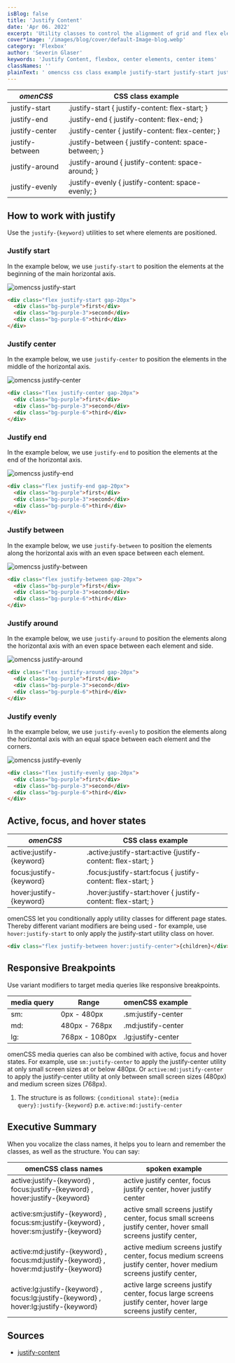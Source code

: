 ```yaml
---
isBlog: false
title: 'Justify Content'
date: 'Apr 06. 2022'
excerpt: 'Utility classes to control the alignment of grid and flex elements along the horizontal axis.'
cover*image: '/images/blog/cover/default-Image-blog.webp'
category: 'Flexbox'
author: 'Severin Glaser'
keywords: 'Justify Content, flexbox, center elements, center items'
classNames: ''
plainText: ' omencss css class example justify-start justify-start justify-content: flex-start; justify-end justify-end justify-content: flex-end; justify-center justify-center justify-content: flex-center; justify-between justify-between justify-content: space-between; justify-around justify-around justify-content: space-around; justify-evenly justify-evenly justify-content: space-evenly; how to work with justify use the `justify keyword ` utilities to set where elements are positioned justify start in the example below we use `justify-start` to position the elements at the beginning of the main horizontal axis ! omencss justify-start images docs flex justify-content-start webp?style=centerme  justify center in the example below we use `justify-center` to position the elements in the middle of the horizontal axis ! omencss justify-center images docs flex justify-content-center webp?style=centerme  justify end in the example below we use `justify-end` to position the elements at the end of the horizontal axis ! omencss justify-end images docs flex justify-content-end webp?style=centerme  justify between in the example below we use `justify-between` to position the elements along the horizontal axis with an even space between each element ! omencss justify-between images docs flex justify-between webp?style=centerme  justify around in the example below we use `justify-around` to position the elements along the horizontal axis with an even space between each element and side ! omencss justify-around images docs flex justify-around webp?style=centerme  justify evenly in the example below we use `justify-evenly` to position the elements along the horizontal axis with an equal space between each element and the corners ! omencss justify-evenly images docs flex justify-evenly webp?style=centerme  active focus and hover states omencss css class example active:justify keyword active :justify-start:active justify-content: flex-start; focus:justify keyword focus :justify-start:focus justify-content: flex-start; hover:justify keyword hover :justify-start:hover justify-content: flex-start; omencss let you conditionally apply utility classes for different page states thereby different variant modifiers are being used for example use `hover:justify-start` to only apply the justify-start utility class on hover  responsive breakpoints use variant modifiers to target media queries like responsive breakpoints media query range omencss example sm: 0px 480px sm:justify-center md: 480px 768px md:justify-center lg: 768px 1080px lg:justify-center omencss media queries can also be combined with active focus and hover states for example use `sm:justify-center` to apply the justify-center utility at only small screen sizes at or below 480px or `active:md:justify-center` to apply the justify-center utility at only between small screen sizes 480px and medium screen sizes 768px 1 the structure is as follows: ` conditional state : media query :justify keyword ` p e `active:md:justify-center` executive summary when you vocalize the class names it helps you to learn and remember the classes as well as the structure you can say: omencss class names spoken example active:justify keyword focus:justify keyword hover:justify keyword active justify center focus justify center hover justify center active:sm:justify keyword focus:sm:justify keyword hover:sm:justify keyword active small screens justify center focus small screens justify center hover small screens justify center active:md:justify keyword focus:md:justify keyword hover:md:justify keyword active medium screens justify center focus medium screens justify center hover medium screens justify center active:lg:justify keyword focus:lg:justify keyword hover:lg:justify keyword active large screens justify center focus large screens justify center hover large screens justify center sources justify-content https: developer mozilla org en-us docs web css justify-content '
---
```


| _omenCSS_       | CSS class example                                    |
| --------------- | ---------------------------------------------------- |
| justify-start   | .justify-start { justify-content: flex-start; }      |
| justify-end     | .justify-end { justify-content: flex-end; }          |
| justify-center  | .justify-center { justify-content: flex-center; }    |
| justify-between | .justify-between { justify-content: space-between; } |
| justify-around  | .justify-around { justify-content: space-around; }   |
| justify-evenly  | .justify-evenly { justify-content: space-evenly; }   |

## How to work with justify

Use the `justify-{keyword}` utilities to set where elements are positioned.

### Justify start

In the example below, we use `justify-start` to position the elements at the beginning of the main horizontal axis.

![omencss justify-start](/images/docs/flex/justify-content-start.webp?style=centerme)

```html
<div class="flex justify-start gap-20px">
  <div class="bg-purple">first</div>
  <div class="bg-purple-3">second</div>
  <div class="bg-purple-6">third</div>
</div>
```

### Justify center

In the example below, we use `justify-center` to position the elements in the middle of the horizontal axis.

![omencss justify-center](/images/docs/flex/justify-content-center.webp?style=centerme)

```html
<div class="flex justify-center gap-20px">
  <div class="bg-purple">first</div>
  <div class="bg-purple-3">second</div>
  <div class="bg-purple-6">third</div>
</div>
```

### Justify end

In the example below, we use `justify-end` to position the elements at the end of the horizontal axis.

![omencss justify-end](/images/docs/flex/justify-content-end.webp?style=centerme)

```html
<div class="flex justify-end gap-20px">
  <div class="bg-purple">first</div>
  <div class="bg-purple-3">second</div>
  <div class="bg-purple-6">third</div>
</div>
```

### Justify between

In the example below, we use `justify-between` to position the elements along the horizontal axis with an even space between each element.

![omencss justify-between](/images/docs/flex/justify-between.webp?style=centerme)

```html
<div class="flex justify-between gap-20px">
  <div class="bg-purple">first</div>
  <div class="bg-purple-3">second</div>
  <div class="bg-purple-6">third</div>
</div>
```

### Justify around

In the example below, we use `justify-around` to position the elements along the horizontal axis with an even space between each element and side.

![omencss justify-around](/images/docs/flex/justify-around.webp?style=centerme)

```html
<div class="flex justify-around gap-20px">
  <div class="bg-purple">first</div>
  <div class="bg-purple-3">second</div>
  <div class="bg-purple-6">third</div>
</div>
```

### Justify evenly

In the example below, we use `justify-evenly` to position the elements along the horizontal axis with an equal space between each element and the corners.

![omencss justify-evenly](/images/docs/flex/justify-evenly.webp?style=centerme)

```html
<div class="flex justify-evenly gap-20px">
  <div class="bg-purple">first</div>
  <div class="bg-purple-3">second</div>
  <div class="bg-purple-6">third</div>
</div>
```

## Active, focus, and hover states

| _omenCSS_                | CSS class example                                             |
| ------------------------ | ------------------------------------------------------------- |
| active:justify-{keyword} | .active\:justify-start:active {justify-content: flex-start; } |
| focus:justify-{keyword}  | .focus\:justify-start:focus { justify-content: flex-start; }  |
| hover:justify-{keyword}  | .hover\:justify-start:hover { justify-content: flex-start; }  |

omenCSS let you conditionally apply utility classes for different page states. Thereby different variant modifiers are being used - for example, use `hover:justify-start` to only apply the justify-start utility class on hover.

```html
<div class="flex justify-between hover:justify-center">{children}</div>
```

## Responsive Breakpoints

Use variant modifiers to target media queries like responsive breakpoints.

| media query | Range          | omenCSS example    |
| ----------- | -------------- | ------------------ |
| sm:         | 0px - 480px    | .sm:justify-center |
| md:         | 480px - 768px  | .md:justify-center |
| lg:         | 768px - 1080px | .lg:justify-center |

omenCSS media queries can also be combined with active, focus and hover states. For example, use `sm:justify-center` to apply the justify-center utility at only small screen sizes at or below 480px. Or `active:md:justify-center` to apply the justify-center utility at only between small screen sizes (480px) and medium screen sizes (768px).

1. The structure is as follows: `{conditional state}:{media query}:justify-{keyword}` p.e. `active:md:justify-center`

## Executive Summary

When you vocalize the class names, it helps you to learn and remember the classes, as well as the structure. You can say:

| omenCSS class names                                                                   | spoken example                                                                                                  |
| ------------------------------------------------------------------------------------- | --------------------------------------------------------------------------------------------------------------- |
| active:justify-{keyword} , focus:justify-{keyword} , hover:justify-{keyword}          | active justify center, focus justify center, hover justify center                                               |
| active:sm:justify-{keyword} , focus:sm:justify-{keyword} , hover:sm:justify-{keyword} | active small screens justify center, focus small screens justify center, hover small screens justify center,    |
| active:md:justify-{keyword} , focus:md:justify-{keyword} , hover:md:justify-{keyword} | active medium screens justify center, focus medium screens justify center, hover medium screens justify center, |
| active:lg:justify-{keyword} , focus:lg:justify-{keyword} , hover:lg:justify-{keyword} | active large screens justify center, focus large screens justify center, hover large screens justify center,    |

## Sources

- [justify-content](https://developer.mozilla.org/en-US/docs/Web/CSS/justify-content)
